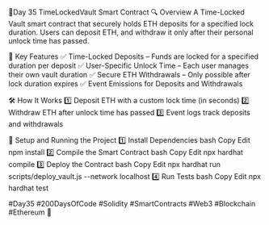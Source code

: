 📅Day 35 TimeLockedVault Smart Contract
🔍 Overview
A Time-Locked Vault smart contract that securely holds ETH deposits for a specified lock duration. Users can deposit ETH, and withdraw it only after their personal unlock time has passed.

📜 Key Features
✅ Time-Locked Deposits – Funds are locked for a specified duration per deposit
✅ User-Specific Unlock Time – Each user manages their own vault duration
✅ Secure ETH Withdrawals – Only possible after lock duration expires
✅ Event Emissions for Deposits and Withdrawals

🛠️ How It Works
1️⃣ Deposit ETH with a custom lock time (in seconds)
2️⃣ Withdraw ETH after unlock time has passed
3️⃣ Event logs track deposits and withdrawals

🚀 Setup and Running the Project
1️⃣ Install Dependencies
bash
Copy
Edit
npm install
2️⃣ Compile the Smart Contract
bash
Copy
Edit
npx hardhat compile
3️⃣ Deploy the Contract
bash
Copy
Edit
npx hardhat run scripts/deploy_vault.js --network localhost
4️⃣ Run Tests
bash
Copy
Edit
npx hardhat test

#Day35 #200DaysOfCode #Solidity #SmartContracts #Web3 #Blockchain #Ethereum 🚀